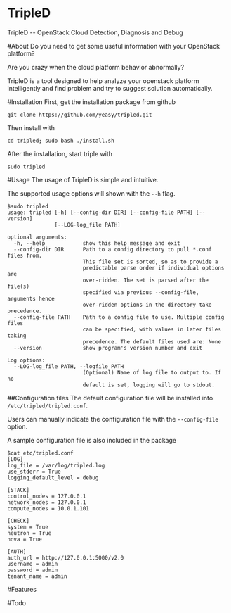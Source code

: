 TripleD
=======

TripleD -- OpenStack Cloud Detection, Diagnosis and Debug

#About
Do you need to get some useful information with your OpenStack platform?

Are you crazy when the cloud platform behavior abnormally?

TripleD is a tool designed to help analyze your openstack platform intelligently and find problem and try to suggest solution automatically.

#Installation
First, get the installation package from github

`git clone https://github.com/yeasy/tripled.git`

Then install with

`cd tripled; sudo bash ./install.sh`

After the installation, start triple with

`sudo tripled`

#Usage
The usage of TripleD is simple and intuitive.

The supported usage options will shown with the `--h` flag.

```
$sudo tripled
usage: tripled [-h] [--config-dir DIR] [--config-file PATH] [--version]
               [--LOG-log_file PATH]

optional arguments:
  -h, --help            show this help message and exit
  --config-dir DIR      Path to a config directory to pull *.conf files from.
                        This file set is sorted, so as to provide a
                        predictable parse order if individual options are
                        over-ridden. The set is parsed after the file(s)
                        specified via previous --config-file, arguments hence
                        over-ridden options in the directory take precedence.
  --config-file PATH    Path to a config file to use. Multiple config files
                        can be specified, with values in later files taking
                        precedence. The default files used are: None
  --version             show program's version number and exit

Log options:
  --LOG-log_file PATH, --logfile PATH
                        (Optional) Name of log file to output to. If no
                        default is set, logging will go to stdout.

```

##Configuration files
The default configuration file will be installed into `/etc/tripled/tripled.conf`.

Users can manually indicate the configuration file with the `--config-file` option.

A sample configuration file is also included in the package
```
$cat etc/tripled.conf                                                                       
[LOG]
log_file = /var/log/tripled.log
use_stderr = True
logging_default_level = debug

[STACK]
control_nodes = 127.0.0.1
network_nodes = 127.0.0.1
compute_nodes = 10.0.1.101

[CHECK]
system = True
neutron = True
nova = True

[AUTH]
auth_url = http://127.0.0.1:5000/v2.0
username = admin
password = admin
tenant_name = admin
```

#Features

#Todo
